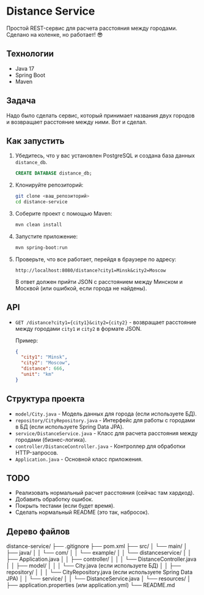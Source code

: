 # Distance Service

Простой REST-сервис для расчета расстояния между городами. Сделано на коленке, но работает! 😎

## Технологии

*   Java 17 
*   Spring Boot 
*   Maven 


## Задача

Надо было сделать сервис, который принимает названия двух городов и возвращает расстояние между ними. Вот и сделал.

## Как запустить

1.  Убедитесь, что у вас установлен PostgreSQL и создана база данных `distance_db`.
    ```sql
    CREATE DATABASE distance_db;
    ```
2.  Клонируйте репозиторий:
    ```bash
    git clone <ваш_репозиторий>
    cd distance-service
    ```
3.  Соберите проект с помощью Maven:
    ```bash
    mvn clean install
    ```
4.  Запустите приложение:
    ```bash
    mvn spring-boot:run
    ```
5.  Проверьте, что все работает, перейдя в браузере по адресу:
    ```
    http://localhost:8080/distance?city1=Minsk&city2=Moscow
    ```
    В ответ должен прийти JSON с расстоянием между Минском и Москвой (или ошибкой, если города не найдены).

## API

*   `GET /distance?city1={city1}&city2={city2}` - возвращает расстояние между городами `city1` и `city2` в формате JSON.

    Пример:

    ```json
    {
      "city1": "Minsk",
      "city2": "Moscow",
      "distance": 666,
      "unit": "km"
    }
    ```

## Структура проекта

*   `model/City.java` - Модель данных для города (если используете БД).
*   `repository/CityRepository.java` - Интерфейс для работы с городами в БД (если используете Spring Data JPA).
*   `service/DistanceService.java` - Класс для расчета расстояния между городами (бизнес-логика).
*   `controller/DistanceController.java` - Контроллер для обработки HTTP-запросов.
*   `Application.java` - Основной класс приложения.

## TODO

*   Реализовать нормальный расчет расстояния (сейчас там хардкод).
*   Добавить обработку ошибок.
*   Покрыть тестами (если будет время).
*   Сделать нормальный README (это так, набросок).


## Дерево файлов

distance-service/
├── .gitignore
├── pom.xml
├── src/
│ └── main/
│ ├── java/
│ │ └── com/
│ │ └── example/
│ │ └── distanceservice/
│ │ ├── Application.java
│ │ ├── controller/
│ │ │ └── DistanceController.java
│ │ ├── model/
│ │ │ └── City.java (если используете БД)
│ │ ├── repository/
│ │ │ └── CityRepository.java (если используете Spring Data JPA)
│ │ └── service/
│ │ └── DistanceService.java
│ └── resources/
│ ├── application.properties (или application.yml)
└── README.md
